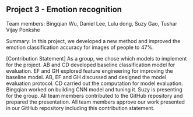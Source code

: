 ## Project 3 - Emotion recognition

Team members: Bingqian Wu, Daniel Lee, Lulu dong, Suzy Gao, Tushar Vijay Ponkshe

Summary: In this project, we developed a new method and improved the emotion classification accuracy for images of people to 47%.

[Contribution Statement] As a group, we chose which models to implement for the project. AB and CD developed baseline classification model for evaluation. EF and GH explored feature engineering for improving the baseline model. AB, EF and GH discussed and designed the model evaluation protocol. CD carried out the computation for model evaluation. Bingqian worked on building CNN model and tuning it. Suzy is presenting for the group. All team members contributed to the GitHub repository and prepared the presentation. All team members approve our work presented in our GitHub repository including this contribution statement.
